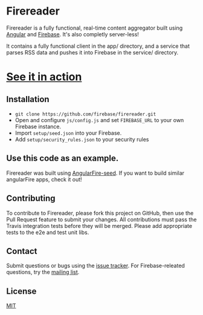 
# Firereader

Firereader is a fully functional, real-time content aggregator built using [Angular](http://www.angularjs.org) and [Firebase](http://www.firebase.com). It's also completly server-less!

It contains a fully functional client in the app/ directory, and a service that parses RSS data and pushes it into Firebase in the service/ directory.

<h1><a href="http://firebase.github.io/firereader/">See it in action</a></h1>

## Installation

 - `git clone https://github.com/firebase/firereader.git`
 - Open and configure `js/config.js` and set `FIREBASE_URL` to your own Firebase instance.
 - Import `setup/seed.json` into your Firebase.
 - Add `setup/security_rules.json` to your security rules

## Use this code as an example.

Firereader was built using [AngularFire-seed](https://github.com/firebase/angularFire-seed). If you want to build similar angularFire apps, check it out!

## Contributing

To contribute to Firereader, please fork this project on GitHub, then use the Pull Request feature to submit your changes. All contributions must pass the Travis integration tests before they will be merged. Please add appropriate tests to the e2e and test unit libs.

## Contact

Submit questions or bugs using the [issue tracker](http://github.com/firebase/firereader). For Firebase-releated questions, try the [mailing list](https://groups.google.com/forum/#!forum/firebase-talk).

## License

[MIT](http://firebase.mit-license.org/)
